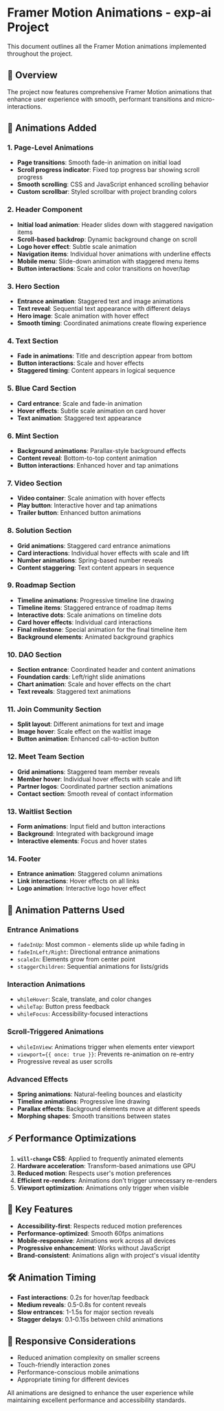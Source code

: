 # Framer Motion Animations - exp-ai Project

This document outlines all the Framer Motion animations implemented throughout the project.

## 🎯 Overview

The project now features comprehensive Framer Motion animations that enhance user experience with smooth, performant transitions and micro-interactions.

## 🚀 Animations Added

### 1. **Page-Level Animations**
- **Page transitions**: Smooth fade-in animation on initial load
- **Scroll progress indicator**: Fixed top progress bar showing scroll progress
- **Smooth scrolling**: CSS and JavaScript enhanced scrolling behavior
- **Custom scrollbar**: Styled scrollbar with project branding colors

### 2. **Header Component**
- **Initial load animation**: Header slides down with staggered navigation items
- **Scroll-based backdrop**: Dynamic background change on scroll
- **Logo hover effect**: Subtle scale animation
- **Navigation items**: Individual hover animations with underline effects
- **Mobile menu**: Slide-down animation with staggered menu items
- **Button interactions**: Scale and color transitions on hover/tap

### 3. **Hero Section**
- **Entrance animation**: Staggered text and image animations
- **Text reveal**: Sequential text appearance with different delays
- **Hero image**: Scale animation with hover effect
- **Smooth timing**: Coordinated animations create flowing experience

### 4. **Text Section**
- **Fade in animations**: Title and description appear from bottom
- **Button interactions**: Scale and hover effects
- **Staggered timing**: Content appears in logical sequence

### 5. **Blue Card Section**
- **Card entrance**: Scale and fade-in animation
- **Hover effects**: Subtle scale animation on card hover
- **Text animation**: Staggered text appearance

### 6. **Mint Section**
- **Background animations**: Parallax-style background effects
- **Content reveal**: Bottom-to-top content animation
- **Button interactions**: Enhanced hover and tap animations

### 7. **Video Section**
- **Video container**: Scale animation with hover effects
- **Play button**: Interactive hover and tap animations
- **Trailer button**: Enhanced button animations

### 8. **Solution Section**
- **Grid animations**: Staggered card entrance animations
- **Card interactions**: Individual hover effects with scale and lift
- **Number animations**: Spring-based number reveals
- **Content staggering**: Text content appears in sequence

### 9. **Roadmap Section**
- **Timeline animations**: Progressive timeline line drawing
- **Timeline items**: Staggered entrance of roadmap items
- **Interactive dots**: Scale animations on timeline dots
- **Card hover effects**: Individual card interactions
- **Final milestone**: Special animation for the final timeline item
- **Background elements**: Animated background graphics

### 10. **DAO Section**
- **Section entrance**: Coordinated header and content animations
- **Foundation cards**: Left/right slide animations
- **Chart animation**: Scale and hover effects on the chart
- **Text reveals**: Staggered text animations

### 11. **Join Community Section**
- **Split layout**: Different animations for text and image
- **Image hover**: Scale effect on the waitlist image
- **Button animation**: Enhanced call-to-action button

### 12. **Meet Team Section**
- **Grid animations**: Staggered team member reveals
- **Member hover**: Individual hover effects with scale and lift
- **Partner logos**: Coordinated partner section animations
- **Contact section**: Smooth reveal of contact information

### 13. **Waitlist Section**
- **Form animations**: Input field and button interactions
- **Background**: Integrated with background image
- **Interactive elements**: Focus and hover states

### 14. **Footer**
- **Entrance animation**: Staggered column animations
- **Link interactions**: Hover effects on all links
- **Logo animation**: Interactive logo hover effect

## 🎨 Animation Patterns Used

### **Entrance Animations**
- `fadeInUp`: Most common - elements slide up while fading in
- `fadeInLeft/Right`: Directional entrance animations
- `scaleIn`: Elements grow from center point
- `staggerChildren`: Sequential animations for lists/grids

### **Interaction Animations**
- `whileHover`: Scale, translate, and color changes
- `whileTap`: Button press feedback
- `whileFocus`: Accessibility-focused interactions

### **Scroll-Triggered Animations**
- `whileInView`: Animations trigger when elements enter viewport
- `viewport={{ once: true }}`: Prevents re-animation on re-entry
- Progressive reveal as user scrolls

### **Advanced Effects**
- **Spring animations**: Natural-feeling bounces and elasticity
- **Timeline animations**: Progressive line drawing
- **Parallax effects**: Background elements move at different speeds
- **Morphing shapes**: Smooth transitions between states

## ⚡ Performance Optimizations

1. **`will-change` CSS**: Applied to frequently animated elements
2. **Hardware acceleration**: Transform-based animations use GPU
3. **Reduced motion**: Respects user's motion preferences
4. **Efficient re-renders**: Animations don't trigger unnecessary re-renders
5. **Viewport optimization**: Animations only trigger when visible

## 🎯 Key Features

- **Accessibility-first**: Respects reduced motion preferences
- **Performance-optimized**: Smooth 60fps animations
- **Mobile-responsive**: Animations work across all devices
- **Progressive enhancement**: Works without JavaScript
- **Brand-consistent**: Animations align with project's visual identity

## 🛠 Animation Timing

- **Fast interactions**: 0.2s for hover/tap feedback
- **Medium reveals**: 0.5-0.8s for content reveals
- **Slow entrances**: 1-1.5s for major section reveals
- **Stagger delays**: 0.1-0.15s between child animations

## 📱 Responsive Considerations

- Reduced animation complexity on smaller screens
- Touch-friendly interaction zones
- Performance-conscious mobile animations
- Appropriate timing for different devices

All animations are designed to enhance the user experience while maintaining excellent performance and accessibility standards.
